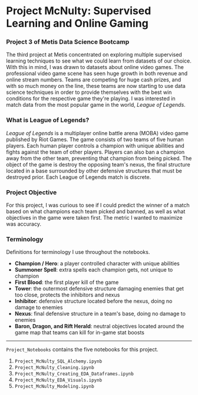 # Project McNulty: Supervised Learning and Online Gaming  
### Project 3 of Metis Data Science Bootcamp  

The third project at Metis concentrated on exploring multiple supervised learning techniques to see what we could learn from datasets of our choice. With this in mind, I was drawn to datasets about online video games. The professional video game scene has seen huge growth in both revenue and online stream numbers. Teams are competing for huge cash prizes, and with so much money on the line, these teams are now starting to use data science techniques in order to provide themselves with the best win conditions for the respective game they're playing. I was interested in match data from the most popular game in the world, *League* *of* *Legends*.  

### What is League of Legends?  

*League of Legends* is a multiplayer online battle arena (MOBA) video game published by Riot Games. The game consists of two teams of five human players. Each human player controls a champion with unique abilities and fights against the team of other players. Players can also ban a champion away from the other team, preventing that champion from being picked. The object of the game is destroy the opposing team's nexus, the final structure located in a base surrounded by other defensive structures that must be destroyed prior. Each League of Legends match is discrete.  

### Project Objective  

For this project, I was curious to see if I could predict the winner of a match based on what champions each team picked and banned, as well as what objectives in the game were taken first. The metric I wanted to maximize was accuracy.  

### Terminology  
Definitions for terminology I use throughout the notebooks.  

  * **Champion / Hero**: a player controlled character with unique abilities 
  * **Summoner Spell**: extra spells each champion gets, not unique to champion
  * **First Blood**: the first player kill of the game
  * **Tower**: the outermost defensive structure damaging enemies that get too close, protects the inhibitors and nexus
  * **Inhibitor**: defensive structure located before the nexus, doing no damage to enemies
  * **Nexus**: final defensive structure in a team's base, doing no damage to enemies
  * **Baron, Dragon, and Rift Herald**: neutral objectives located around the game map that teams can kill for in-game stat boosts

---  

`Project_Notebooks` contains the five notebooks for this project.  
  1. `Project_McNulty_SQL_Alchemy.ipynb`  
  2. `Project_McNulty_Cleaning.ipynb`  
  3. `Project_McNulty_Creating_EDA_Dataframes.ipynb`  
  4. `Project_McNulty_EDA_Visuals.ipynb`  
  5. `Project_McNulty_Modeling.ipynb`  

